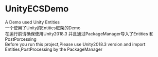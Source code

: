 # UnityECSDemo
A Demo used Unity Entities<br/>
一个使用了Unity的Entities框架的Demo<br/>
在运行前请确保使用Unity2018.3 并且通过PackageManager导入了Entities 和 PostPorcessing<br/>
Before you run this project,Please use Unity2018.3 version and import Entities,PostProcessing by the PackageManager

